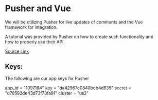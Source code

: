 # Pusher and Vue
We will be utilizing Pusher for live updates of comments and the Vue framework for integration.

A tutorial was provided by Pusher on how to create such functionality and how to properly use their API.

[Source Link](https://pusher.com/tutorials/flask-vue-comments#setting-up-the-backend-app)

## Keys:
The following are our app keys for Pusher

app_id = "1097164"
key = "da42967c0840bdb4d635"
secret = "d78592de43d73f73fa91"
cluster = "us2"

